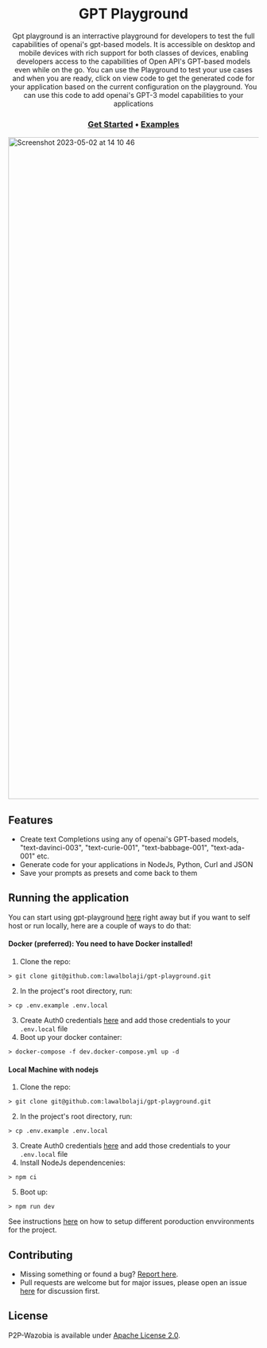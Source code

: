 <h1 align="center">GPT Playground</h1>

<p align="center">Gpt playground is an interractive playground for developers to test the full capabilities of openai's gpt-based models. It is accessible on desktop and mobile  devices with rich support for both classes of devices, enabling developers access to the capabilities of Open API's GPT-based models even while on the go. You can use the Playground to test your use cases and when you are ready, click on view code to get the generated code for your application based on the current configuration on the playground. You can use this code to add openai's GPT-3 model capabilities to your applications</p>


<h3 align="center">
  <b><a href="https://gpt-playground-three.vercel.app/">Get Started</a></b>
  •
  <b><a href="https://platform.openai.com/examples">Examples</a></b> 
</h3>

<img width="1330" alt="Screenshot 2023-05-02 at 14 10 46" src="https://user-images.githubusercontent.com/22568024/235676168-360ce45f-5fff-4244-93e8-5f093958f22e.png">

## Features
- Create text Completions using any of openai's GPT-based models, "text-davinci-003", "text-curie-001", "text-babbage-001", "text-ada-001" etc.
- Generate code for your applications in NodeJs, Python, Curl and JSON
- Save your prompts as presets and come back to them

## Running the application

You can start using gpt-playground [here](https://gpt-playground-three.vercel.app/) right away but if you want to self host or run locally, here are a couple of ways to do that:

#### Docker (preferred): You need to have Docker installed!
1. Clone the repo:
```
> git clone git@github.com:lawalbolaji/gpt-playground.git
```
2. In the project's root directory, run:
```
> cp .env.example .env.local
```
3. Create Auth0 credentials [here](https://auth0.com/docs/quickstart/webapp/nextjs/01-login) and add those credentials to your `.env.local` file
4. Boot up your docker container:
```
> docker-compose -f dev.docker-compose.yml up -d
```

#### Local Machine with nodejs
1. Clone the repo:
```
> git clone git@github.com:lawalbolaji/gpt-playground.git
```
2. In the project's root directory, run:
```
> cp .env.example .env.local
```
3. Create Auth0 credentials [here](https://auth0.com/docs/quickstart/webapp/nextjs/01-login) and add those credentials to your `.env.local` file
4. Install NodeJs dependencenies:
```
> npm ci
```
5. Boot up:
```
> npm run dev
```

See instructions [here](https://github.com/lawalbolaji/gpt-playground/tree/main/deploy) on how to setup different poroduction envvironments for the project.

## Contributing
- Missing something or found a bug? [Report here](https://github.com/lawalbolaji/gpt-playground/issues).
- Pull requests are welcome but for major issues, please open an issue [here](https://github.com/lawalbolaji/gpt-playground/issues) for discussion first.

## License
P2P-Wazobia is available under [Apache License 2.0](https://github.com/lawalbolaji/gpt-playground/blob/main/LICENSE).
